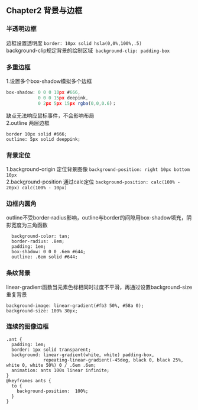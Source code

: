## Chapter2 背景与边框
### 半透明边框
边框设置透明度 `border: 10px solid hsla(0,0%,100%,.5)`  
background-clip规定背景的绘制区域` background-clip: padding-box`
### 多重边框
1.设置多个box-shadow模拟多个边框  
```JavaScript
box-shadow: 0 0 0 10px #666,  
            0 0 0 15px deepink,  
            0 2px 5px 15px rgba(0,0,0.6)；
````
缺点无法响应鼠标事件，不会影响布局  
2.outline 两层边框
```
border 10px solid #666;
outline: 5px solid deeppink;
```
### 背景定位
1.background-origin 定位背景图像 `background-position: right 10px bottom 10px`  
2.background-position 通过calc定位 `background-position: calc(100% - 20px) calc(100% - 10px)`
### 边框内圆角
  outline不受border-radius影响，outline与border的间隙用box-shadow填充，阴影宽度为三角函数
  ```
    background-color: tan;
    border-radius: .8em;
    padding: 1em;
    box-shadow: 0 0 0 .6em #644;
    outline: .6em solid #644;
  ```
### 条纹背景
  linear-gradient函数当元素色标相同时过度不平滑，再通过设置background-size重复背景
  ```
  background-image: linear-gradient(#fb3 50%, #58a 0);
  background-size: 100% 30px;
  ```
### 连续的图像边框
  ```
  .ant {
    padding: 1em;
    border: 1px solid transparent;
    background: linear-gradient(white, white) padding-box,
                repeating-linear-gradient(-45deg, black 0, black 25%, white 0, white 50%) 0 / .6em .6em;
    animation: ants 100s linear infinite;
  }
  @keyframes ants {
    to {
      background-position:  100%;
    }
  }
  ```